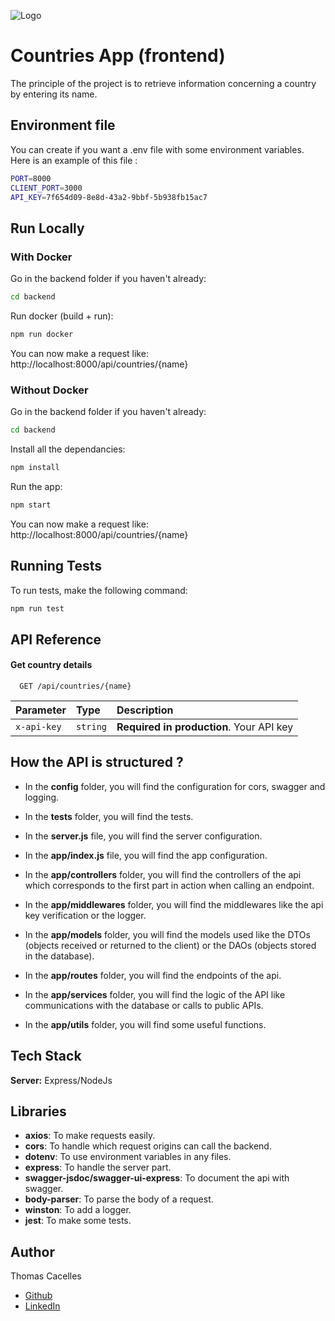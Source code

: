
![Logo](https://bounceinsights.com/wp-content/uploads/2020/06/method-draw-image-1.svg)


# Countries App (frontend)

The principle of the project is to retrieve information concerning a country by entering its name.


## Environment file
You can create if you want a .env file with some environment variables. Here is an example of this file :

```bash
PORT=8000
CLIENT_PORT=3000
API_KEY=7f654d09-8e8d-43a2-9bbf-5b938fb15ac7
```
## Run Locally
### With Docker
Go in the backend folder if you haven't already:

```bash
cd backend
```

Run docker (build + run):

```bash
npm run docker
```

You can now make a request like: http://localhost:8000/api/countries/{name}


### Without Docker
Go in the backend folder if you haven't already:

```bash
cd backend
```

Install all the dependancies:

```bash
npm install
```

Run the app:

```bash
npm start
```

You can now make a request like: http://localhost:8000/api/countries/{name}


## Running Tests

To run tests, make the following command:

```bash
npm run test
```


## API Reference

#### Get country details

```http
  GET /api/countries/{name}
```

| Parameter | Type     | Description                |
| :-------- | :------- | :------------------------- |
| `x-api-key` | `string` | **Required in production**. Your API key |



## How the API is structured ?

- In the **config** folder, you will find the configuration for cors, swagger and logging.

- In the **tests** folder, you will find the tests.

- In the **server.js** file, you will find the server configuration.

- In the **app/index.js** file, you will find the app configuration.

- In the **app/controllers** folder, you will find the controllers of the api which corresponds to the first part in action when calling an endpoint.

- In the **app/middlewares** folder, you will find the middlewares like the api key verification or the logger.

- In the **app/models** folder, you will find the models used like the DTOs (objects received or returned to the client) or the DAOs (objects stored in the database).

- In the **app/routes** folder, you will find the endpoints of the api.

- In the **app/services** folder, you will find the logic of the API like communications with the database or calls to public APIs.

- In the **app/utils** folder, you will find some useful functions.

## Tech Stack

**Server:** Express/NodeJs

## Libraries

- **axios**: To make requests easily.
- **cors**: To handle which request origins can call the backend.
- **dotenv**: To use environment variables in any files.
- **express**: To handle the server part.
- **swagger-jsdoc/swagger-ui-express**: To document the api with swagger.
- **body-parser**: To parse the body of a request.
- **winston**: To add a logger.
- **jest**: To make some tests.

## Author

Thomas Cacelles

- [Github](https://www.github.com/Thomas170)
- [LinkedIn](https://linkedin.com/in/thomas-cacelles-841822231)

